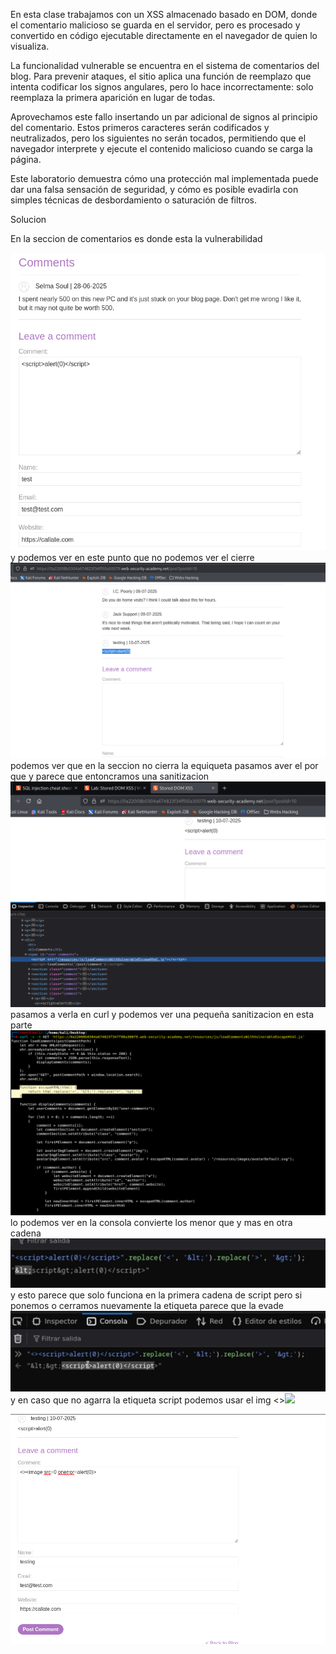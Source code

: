 En esta clase trabajamos con un XSS almacenado basado en DOM, donde el comentario malicioso se guarda en el servidor, pero es procesado y convertido en código ejecutable directamente en el navegador de quien lo visualiza.

La funcionalidad vulnerable se encuentra en el sistema de comentarios del blog. Para prevenir ataques, el sitio aplica una función de reemplazo que intenta codificar los signos angulares, pero lo hace incorrectamente: solo reemplaza la primera aparición en lugar de todas.

Aprovechamos este fallo insertando un par adicional de signos al principio del comentario. Estos primeros caracteres serán codificados y neutralizados, pero los siguientes no serán tocados, permitiendo que el navegador interprete y ejecute el contenido malicioso cuando se carga la página.

Este laboratorio demuestra cómo una protección mal implementada puede dar una falsa sensación de seguridad, y cómo es posible evadirla con simples técnicas de desbordamiento o saturación de filtros.

Solucion

En la seccion de comentarios es donde esta la vulnerabilidad
<script>alert(0)</script>
![Pasted_image_20250708205012.png](/Imagenes/Pasted_image_20250708205012.png)
y podemos ver en este punto que no podemos ver el cierre
![Pasted_image_20250710154110.png](/Imagenes/Pasted_image_20250710154110.png)
podemos ver que en la seccion no cierra la equiqueta pasamos aver el por que y parece que entoncramos una sanitizacion
![Pasted_image_20250710154334.png](/Imagenes/Pasted_image_20250710154334.png)
pasamos a verla en curl y podemos ver una pequeña sanitizacion en esta parte 
![Pasted_image_20250710154839.png](/Imagenes/Pasted_image_20250710154839.png)
lo podemos ver en la consola convierte los menor que y mas en otra cadena
![Pasted_image_20250710154910.png](/Imagenes/Pasted_image_20250710154910.png)
y esto parece que solo funciona en la primera cadena de script pero si ponemos o cerramos nuevamente la etiqueta parece que la evade
![Pasted_image_20250710155433.png](/Imagenes/Pasted_image_20250710155433.png)
y en caso que no agarra la etiqueta script podemos usar el img <><image src=0 onerror=alert(0)>

![Pasted_image_20250710155651.png](/Imagenes/Pasted_image_20250710155651.png)

